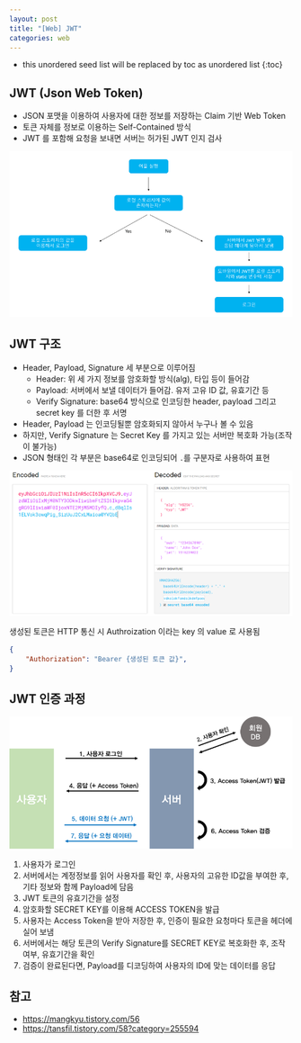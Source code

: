 ```yaml
---
layout: post
title: "[Web] JWT"
categories: web
---
```


* this unordered seed list will be replaced by toc as unordered list
{:toc}

## JWT (Json Web Token)

- JSON 포맷을 이용하여 사용자에 대한 정보를 저장하는 Claim 기반 Web Token
- 토큰 자체를 정보로 이용하는 Self-Contained 방식
- JWT 를 포함해 요청을 보내면 서버는 허가된 JWT 인지 검사

![JWT](/assets/img/jwt.png)

## JWT 구조

- Header, Payload, Signature 세 부분으로 이루어짐
  - Header: 위 세 가지 정보를 암호화할 방식(alg), 타입 등이 들어감
  - Payload: 서버에서 보낼 데이터가 들어감. 유저 고유 ID 값, 유효기간 등
  - Verify Signature: base64 방식으로 인코딩한 header, payload 그리고 secret key 를 더한 후 서명
- Header, Payload 는 인코딩될뿐 암호화되지 않아서 누구나 볼 수 있음
- 하지만, Verify Signature 는 Secret Key 를 가지고 있는 서버만 복호화 가능(조작이 불가능)
- JSON 형태인 각 부분은 base64로 인코딩되어 `.`를 구분자로 사용하여 표현

![JWT 구조](/assets/img/jwt-struct.png)

생성된 토큰은 HTTP 통신 시 Authroization 이라는 key 의 value 로 사용됨

```json
{
    "Authorization": "Bearer {생성된 토큰 값}",
}
```

## JWT 인증 과정

![JWT 인증](/assets/img/jwt-auth.png)

1. 사용자가 로그인
2. 서버에서는 계정정보를 읽어 사용자를 확인 후, 사용자의 고유한 ID값을 부여한 후, 기타 정보와 함께 Payload에 담음
3. JWT 토큰의 유효기간을 설정
4. 암호화할 SECRET KEY를 이용해 ACCESS TOKEN을 발급
5. 사용자는 Access Token을 받아 저장한 후, 인증이 필요한 요청마다 토큰을 헤더에 실어 보냄
6. 서버에서는 해당 토큰의 Verify Signature를 SECRET KEY로 복호화한 후, 조작 여부, 유효기간을 확인
7. 검증이 완료된다면, Payload를 디코딩하여 사용자의 ID에 맞는 데이터를 응답

## 참고

- <https://mangkyu.tistory.com/56>
- <https://tansfil.tistory.com/58?category=255594>
